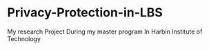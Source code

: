 # Privacy-Protection-in-LBS
My research Project During my master program In Harbin Institute of Technology
